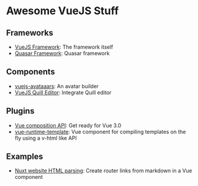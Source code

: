 # Awesome VueJS Stuff

## Frameworks

- [VueJS Framework](https://vuejs.org): The framework itself
- [Quasar Framework](https://quasar.dev): Quasar framework

## Components

- [vuejs-avataaars](https://github.com/orgordin/vuejs-avataaars): An avatar builder
- [VueJS Quill Editor](https://surmon-china.github.io/vue-quill-editor/): Integrate Quill editor

## Plugins

- [Vue composition API](https://github.com/vuejs/composition-api): Get ready for Vue 3.0
- [vue-runtime-template](https://github.com/alexjoverm/v-runtime-template): Vue component for compiling templates on the fly using a v-html like API

## Examples

- [Nuxt website HTML parsing](https://github.com/nuxt/nuxtjs.org/blob/master/components/HtmlParser.vue): Create router links from markdown in a Vue component
